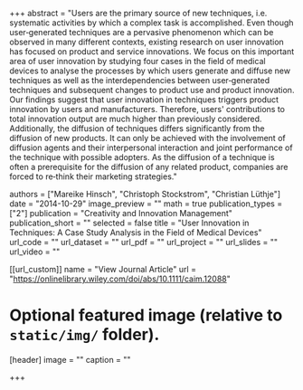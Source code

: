 +++
abstract = "Users are the primary source of new techniques, i.e. systematic activities by which a complex task is accomplished. Even though user‐generated techniques are a pervasive phenomenon which can be observed in many different contexts, existing research on user innovation has focused on product and service innovations. We focus on this important area of user innovation by studying four cases in the field of medical devices to analyse the processes by which users generate and diffuse new techniques as well as the interdependencies between user‐generated techniques and subsequent changes to product use and product innovation. Our findings suggest that user innovation in techniques triggers product innovation by users and manufacturers. Therefore, users' contributions to total innovation output are much higher than previously considered. Additionally, the diffusion of techniques differs significantly from the diffusion of new products. It can only be achieved with the involvement of diffusion agents and their interpersonal interaction and joint performance of the technique with possible adopters. As the diffusion of a technique is often a prerequisite for the diffusion of any related product, companies are forced to re‐think their marketing strategies."

authors = ["Mareike Hinsch", "Christoph Stockstrom", "Christian Lüthje"]
date = "2014-10-29"
image_preview = ""
math = true
publication_types = ["2"]
publication = "Creativity and Innovation Management"
publication_short = ""
selected = false
title = "User Innovation in Techniques: A Case Study Analysis in the Field of Medical Devices"
url_code = ""
url_dataset = ""
url_pdf = ""
url_project = ""
url_slides = ""
url_video = ""

[[url_custom]]
name = "View Journal Article"
url = "https://onlinelibrary.wiley.com/doi/abs/10.1111/caim.12088"

# Optional featured image (relative to `static/img/` folder).
[header]
image = ""
caption = ""

+++

